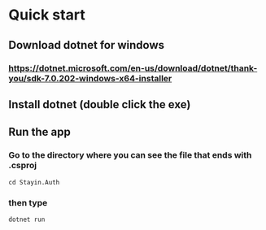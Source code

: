 

# Quick start

## Download dotnet for windows
### https://dotnet.microsoft.com/en-us/download/dotnet/thank-you/sdk-7.0.202-windows-x64-installer

## Install dotnet (double click the exe)

## Run the app
### Go to the directory where you can see the file that ends with .csproj
    cd Stayin.Auth
    
### then type
    dotnet run
